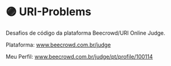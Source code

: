 # 🟣 URI-Problems
Desafios de código da plataforma Beecrowd/URI Online Judge.

Plataforma: www.beecrowd.com.br/judge

Meu Perfil: www.beecrowd.com.br/judge/pt/profile/100114
